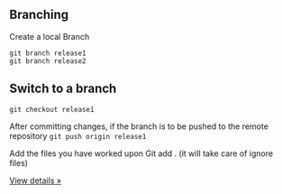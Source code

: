 <!DOCTYPE html>
<html lang="en">

<head>
  <title>Bootstrap Example</title>
  <meta charset="utf-8">
  <meta name="viewport" content="width=device-width, initial-scale=1">
  <link rel="stylesheet" href="http://maxcdn.bootstrapcdn.com/bootstrap/3.3.5/css/bootstrap.min.css">
  <link rel="stylesheet" type="text/css" href="css/customStyles.css">
  <script src="https://ajax.googleapis.com/ajax/libs/jquery/1.11.3/jquery.min.js"></script>
  <script src="http://maxcdn.bootstrapcdn.com/bootstrap/3.3.5/js/bootstrap.min.js"></script>
</head>


## Branching

Create a local Branch 

```shell
git branch release1
git branch release2
```

## Switch to a branch
```shell
git checkout release1
```
After committing changes, if the branch is to be pushed to the remote repository
`git push origin release1`

Add the files you have worked upon
Git add . (it will take care of ignore files)

<a class="btn" href="#">View details »</a>
